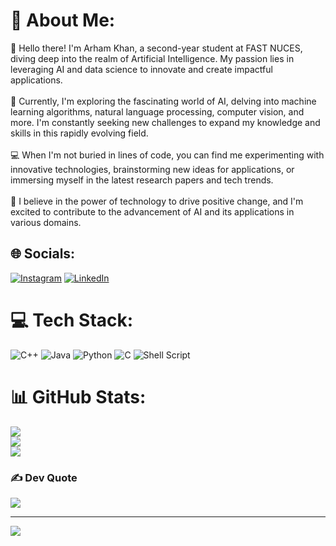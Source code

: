 # 💫 About Me:
👋 Hello there! I'm Arham Khan, a second-year student at FAST NUCES, diving deep into the realm of Artificial Intelligence. My passion lies in leveraging AI and data science to innovate and create impactful applications.<br><br>🧠 Currently, I'm exploring the fascinating world of AI, delving into machine learning algorithms, natural language processing, computer vision, and more. I'm constantly seeking new challenges to expand my knowledge and skills in this rapidly evolving field.<br><br>💻 When I'm not buried in lines of code, you can find me experimenting with innovative technologies, brainstorming new ideas for applications, or immersing myself in the latest research papers and tech trends.<br><br>🚀 I believe in the power of technology to drive positive change, and I'm excited to contribute to the advancement of AI and its applications in various domains.


## 🌐 Socials:
[![Instagram](https://img.shields.io/badge/Instagram-%23E4405F.svg?logo=Instagram&logoColor=white)](https://instagram.com/arhamh.k) [![LinkedIn](https://img.shields.io/badge/LinkedIn-%230077B5.svg?logo=linkedin&logoColor=white)](https://linkedin.com/in/arhamkhxn) 

# 💻 Tech Stack:
![C++](https://img.shields.io/badge/c++-%2300599C.svg?style=for-the-badge&logo=c%2B%2B&logoColor=white) ![Java](https://img.shields.io/badge/java-%23ED8B00.svg?style=for-the-badge&logo=openjdk&logoColor=white) ![Python](https://img.shields.io/badge/python-3670A0?style=for-the-badge&logo=python&logoColor=ffdd54) ![C](https://img.shields.io/badge/c-%2300599C.svg?style=for-the-badge&logo=c&logoColor=white) ![Shell Script](https://img.shields.io/badge/shell_script-%23121011.svg?style=for-the-badge&logo=gnu-bash&logoColor=white)
# 📊 GitHub Stats:
![](https://github-readme-stats.vercel.app/api?username=arham2003&theme=dark&hide_border=false&include_all_commits=true&count_private=false)<br/>
![](https://github-readme-streak-stats.herokuapp.com/?user=arham2003&theme=dark&hide_border=false)<br/>
![](https://github-readme-stats.vercel.app/api/top-langs/?username=arham2003&theme=dark&hide_border=false&include_all_commits=true&count_private=false&layout=compact)

### ✍️ Dev Quote
![](https://quotes-github-readme.vercel.app/api?type=horizontal&theme=radical)

---
[![](https://visitcount.itsvg.in/api?id=arham2003&icon=0&color=0)](https://visitcount.itsvg.in)
